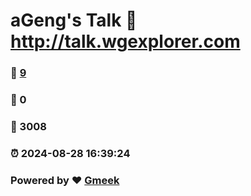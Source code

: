 # aGeng's Talk :link: http://talk.wgexplorer.com 
### :page_facing_up: [9](http://talk.wgexplorer.com/tag.html) 
### :speech_balloon: 0 
### :hibiscus: 3008 
### :alarm_clock: 2024-08-28 16:39:24 
### Powered by :heart: [Gmeek](https://github.com/Meekdai/Gmeek)
